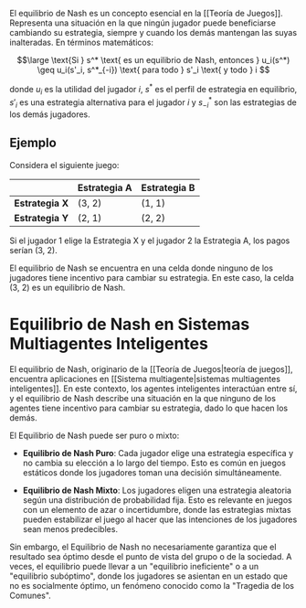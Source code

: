 El equilibrio de Nash es un concepto esencial en la [[Teoría de Juegos]]. Representa una situación en la que ningún jugador puede beneficiarse cambiando su estrategia, siempre y cuando los demás mantengan las suyas inalteradas. En términos matemáticos:

$$\large
\text{Si } s^* \text{ es un equilibrio de Nash, entonces } u_i(s^*) \geq u_i(s'_i, s^*_{-i}) \text{ para todo } s'_i \text{ y todo } i
$$

donde $u_i$ es la utilidad del jugador $i$, $s^*$ es el perfil de estrategia en equilibrio, $s'_i$ es una estrategia alternativa para el jugador $i$ y $s^*_{-i}$ son las estrategias de los demás jugadores.

## Ejemplo

Considera el siguiente juego:

|        | Estrategia A | Estrategia B |
|--------|--------------|--------------|
| **Estrategia X** | (3, 2)       | (1, 1)       |
| **Estrategia Y** | (2, 1)       | (2, 2)       |

Si el jugador 1 elige la Estrategia X y el jugador 2 la Estrategia A, los pagos serían (3, 2).

El equilibrio de Nash se encuentra en una celda donde ninguno de los jugadores tiene incentivo para cambiar su estrategia. En este caso, la celda (3, 2) es un equilibrio de Nash.

# Equilibrio de Nash en Sistemas Multiagentes Inteligentes

El equilibrio de Nash, originario de la [[Teoría de Juegos|teoría de juegos]], encuentra aplicaciones en [[Sistema multiagente|sistemas multiagentes inteligentes]]. En este contexto, los agentes inteligentes interactúan entre sí, y el equilibrio de Nash describe una situación en la que ninguno de los agentes tiene incentivo para cambiar su estrategia, dado lo que hacen los demás.

El Equilibrio de Nash puede ser puro o mixto:

- **Equilibrio de Nash Puro**: Cada jugador elige una estrategia específica y no cambia su elección a lo largo del tiempo. Esto es común en juegos estáticos donde los jugadores toman una decisión simultáneamente.
    
- **Equilibrio de Nash Mixto**: Los jugadores eligen una estrategia aleatoria según una distribución de probabilidad fija. Esto es relevante en juegos con un elemento de azar o incertidumbre, donde las estrategias mixtas pueden estabilizar el juego al hacer que las intenciones de los jugadores sean menos predecibles.


Sin embargo, el Equilibrio de Nash no necesariamente garantiza que el resultado sea óptimo desde el punto de vista del grupo o de la sociedad. A veces, el equilibrio puede llevar a un "equilibrio ineficiente" o a un "equilibrio subóptimo", donde los jugadores se asientan en un estado que no es socialmente óptimo, un fenómeno conocido como la "Tragedia de los Comunes".
